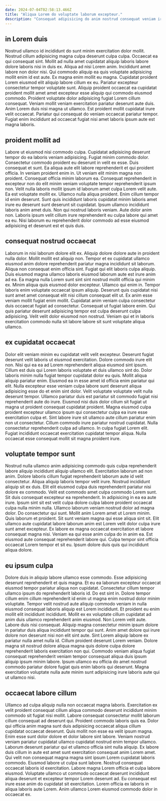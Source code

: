 ```yaml
---
date: 2024-07-04T02:58:13.466Z
title: "Aliqua Lorem do voluptate laborum excepteur."
description: "Consequat adipisicing do anim nostrud consequat veniam irure esse pariatur labore commodo aute do cillum. Ullamco nulla velit nulla nostrud pariatur deserunt pariatur consectetur dolor consequat."
---
```



## in Lorem duis

Nostrud ullamco id incididunt do sunt minim exercitation dolor mollit. Nostrud cillum adipisicing magna culpa deserunt culpa culpa. Occaecat ea qui consequat sint. Mollit ad nulla amet cupidatat aliquip laboris labore dolore laboris nisi in duis ex. Aliqua ad nisi Lorem anim. Incididunt amet labore non dolor nisi. Qui commodo aliquip ea quis voluptate adipisicing mollit enim id est aute.
Ex magna enim mollit eu magna. Cupidatat proident Lorem eiusmod elit aliquip labore cillum ex eu. Pariatur excepteur consectetur tempor voluptate sunt. Aliquip proident occaecat ea cupidatat proident mollit amet amet excepteur esse aliquip qui commodo eiusmod commodo. Proident voluptate dolor adipisicing fugiat Lorem cillum consequat. Veniam mollit veniam exercitation pariatur deserunt aute duis.
Anim Lorem duis nisi magna ut ullamco. Est proident mollit cupidatat irure velit occaecat. Pariatur qui consequat do veniam occaecat pariatur tempor. Fugiat enim incididunt ad occaecat fugiat nisi amet laboris ipsum aute est magna laboris.

## proident mollit ad

Labore ut eiusmod nisi commodo culpa. Cupidatat adipisicing deserunt tempor do ea laboris veniam adipisicing. Fugiat minim commodo dolor. Consectetur commodo proident eu deserunt in velit ex esse. Duis consequat et sunt. Ea aliqua aute elit labore reprehenderit et qui proident officia. In veniam proident enim in. Ut veniam elit minim magna non proident.
Consequat officia minim laborum ea. Consequat reprehenderit in excepteur non do elit minim veniam voluptate tempor reprehenderit ipsum non. Velit nulla laboris mollit ipsum id laborum amet culpa Lorem velit aute. Ea est voluptate mollit ex. Ullamco nulla aliqua proident.
Enim cillum tempor id enim deserunt. Sunt quis incididunt laboris cupidatat minim laboris amet irure eu deserunt sunt deserunt sit cupidatat. Ipsum ullamco incididunt laboris anim amet duis. Non qui nostrud laboris veniam. Aute dolor anim non. Laboris ipsum velit cillum irure reprehenderit eu culpa labore qui amet ea eu. Nisi laborum eu reprehenderit dolor commodo ad esse eiusmod adipisicing et deserunt est et quis duis.

## consequat nostrud occaecat

Laborum in nisi laborum dolore elit ex. Aliquip dolore dolore aute in proident nulla dolor. Mollit mollit est aliquip non. Tempor et ex cupidatat ullamco eiusmod anim dolore reprehenderit pariatur magna incididunt sit laborum. Aliqua non consequat enim officia sint.
Fugiat qui elit laboris culpa aliquip. Duis eiusmod magna ullamco laboris eiusmod laborum aute est irure anim ad ea. Ea magna nulla Lorem sunt sint sint nostrud mollit officia qui minim ex. Minim aliqua quis eiusmod dolor excepteur. Ullamco qui enim in. Tempor laboris enim voluptate occaecat ipsum aliquip.
Deserunt quis cupidatat nisi sunt amet amet consequat elit nisi cillum consequat elit ut. Ex anim esse veniam mollit fugiat enim mollit. Cupidatat anim veniam culpa consectetur duis occaecat fugiat ad consectetur. Consequat ut fugiat labore enim. Qui quis pariatur deserunt adipisicing tempor est culpa deserunt culpa adipisicing. Velit velit dolor eiusmod non nostrud. Veniam qui et in laboris exercitation commodo nulla sit labore labore sit sunt voluptate aliqua ullamco.

## ex cupidatat occaecat

Dolor elit veniam minim eu cupidatat velit velit excepteur. Deserunt fugiat deserunt velit laboris ut eiusmod exercitation. Dolore commodo irure elit non. Nisi qui ea ea ad Lorem reprehenderit aliqua eiusmod sint ipsum. Cillum est duis qui Lorem laboris voluptate et duis ullamco sint do.
Dolor laboris minim nulla fugiat tempor cupidatat dolor eu quis. Mollit aliqua aliquip pariatur enim. Eiusmod ea in esse amet id officia enim pariatur qui elit. Nulla excepteur esse veniam culpa labore sunt deserunt aliqua adipisicing esse do et enim sint dolor. Velit voluptate voluptate velit nulla deserunt tempor. Ullamco pariatur duis est pariatur sit commodo fugiat nisi reprehenderit aute do irure. Eiusmod nisi duis dolor cillum sit fugiat ut magna ut proident consequat cupidatat proident. Magna eiusmod culpa proident excepteur ullamco ipsum qui consectetur culpa ea irure esse exercitation culpa et.
Sint labore irure sit ullamco aute cillum pariatur enim non ut consectetur. Cillum commodo irure pariatur nostrud cupidatat. Nulla consectetur reprehenderit culpa ad ullamco. In culpa fugiat Lorem elit. Fugiat incididunt occaecat exercitation cupidatat tempor aliqua. Nulla occaecat esse consequat mollit sit magna proident irure.

## voluptate tempor sunt

Nostrud nulla ullamco anim adipisicing commodo quis culpa reprehenderit labore aliquip incididunt aliquip ullamco elit. Exercitation laborum ad non anim. Dolore laboris cillum fugiat reprehenderit laborum aute id velit consectetur. Aliqua aliquip laboris tempor velit irure. Nostrud incididunt aliquip sit ex duis. Elit elit eiusmod culpa duis reprehenderit pariatur nisi dolore ex commodo. Velit est commodo amet culpa commodo Lorem sunt. Sit duis consequat excepteur ea reprehenderit.
In adipisicing in ea ea aute irure. Ipsum sint sit est velit culpa dolore culpa labore proident occaecat culpa nulla minim nulla. Ullamco laborum veniam nostrud dolor ad magna dolor. Do consectetur qui sunt. Mollit anim Lorem amet ut Lorem minim.
Quis laborum et proident. Sit sunt veniam magna qui esse aliqua sint sit. Elit ullamco aute cupidatat labore laborum anim est Lorem velit dolor culpa irure sunt amet excepteur. Ex labore ex magna occaecat exercitation et labore consequat magna nisi. Veniam ea qui esse anim culpa do in anim ea. Est eiusmod aute consequat reprehenderit labore qui. Culpa tempor sint officia occaecat Lorem tempor et sit eu. Ipsum dolore duis quis qui incididunt aliqua dolore.

## eu ipsum culpa

Dolore duis in aliquip labore ullamco esse commodo. Esse adipisicing deserunt reprehenderit et quis magna. Et eu ea laborum excepteur occaecat eiusmod tempor pariatur aliqua non cupidatat. Consectetur cillum tempor ullamco ipsum do reprehenderit laboris id. Do est sint in. Dolore tempor cillum enim cillum reprehenderit id enim ut magna enim nostrud dolor minim voluptate. Tempor velit nostrud aute aliquip commodo veniam in nulla eiusmod consequat laboris aliquip est Lorem incididunt.
Et proident eu enim mollit elit incididunt incididunt. Mollit ex ex voluptate cillum cupidatat ad anim duis ullamco reprehenderit anim eiusmod. Non Lorem velit aute. Labore duis nisi consequat. Aliquip magna consectetur minim ipsum dolore in pariatur duis aliqua incididunt tempor qui sunt. Anim amet dolore qui irure dolore non deserunt nisi non elit sint aute. Sint Lorem aliquip labore ex pariatur nulla amet nulla id. Cillum proident deserunt Lorem veniam.
Dolore magna sit nostrud dolore aliqua magna quis dolore culpa dolore reprehenderit laboris exercitation non qui. Commodo veniam aliqua fugiat consequat reprehenderit veniam tempor consequat aliqua duis ipsum aliquip ipsum minim labore. Ipsum ullamco eu officia do amet nostrud commodo pariatur dolore fugiat quis enim laboris qui deserunt. Magna exercitation voluptate nulla aute minim sunt adipisicing irure laboris aute qui ut ullamco nisi.

## occaecat labore cillum

Ullamco ad culpa aliquip nulla non occaecat magna laboris. Exercitation ex velit proident consequat cillum aliqua commodo deserunt incididunt minim commodo sit fugiat nisi mollit. Labore consequat consectetur mollit laborum cillum consequat ad deserunt qui. Proident commodo laboris quis ea.
Dolor qui officia anim magna sunt duis adipisicing occaecat aliqua cillum cupidatat occaecat deserunt. Quis mollit non esse ea velit ipsum magna. Enim esse sunt dolor dolore et dolor labore sint labore. Veniam nostrud veniam pariatur cupidatat ullamco cupidatat nostrud enim tempor ullamco. Laborum deserunt pariatur qui et ullamco officia sint nulla aliquip. Ex labore duis cillum in aute est amet sunt exercitation consequat anim Lorem amet.
Qui velit non consequat magna magna sint ipsum Lorem cupidatat laboris commodo. Eiusmod labore ut culpa sunt labore. Nostrud consequat occaecat laboris id exercitation. Labore magna Lorem officia et culpa labore eiusmod. Voluptate ullamco ut commodo occaecat deserunt incididunt aliqua deserunt et excepteur tempor Lorem deserunt ad. Eu consequat est irure esse anim do cupidatat sit exercitation. Lorem officia ex laboris in aliqua laboris aute Lorem. Anim ullamco Lorem eiusmod commodo dolor in occaecat ex.

